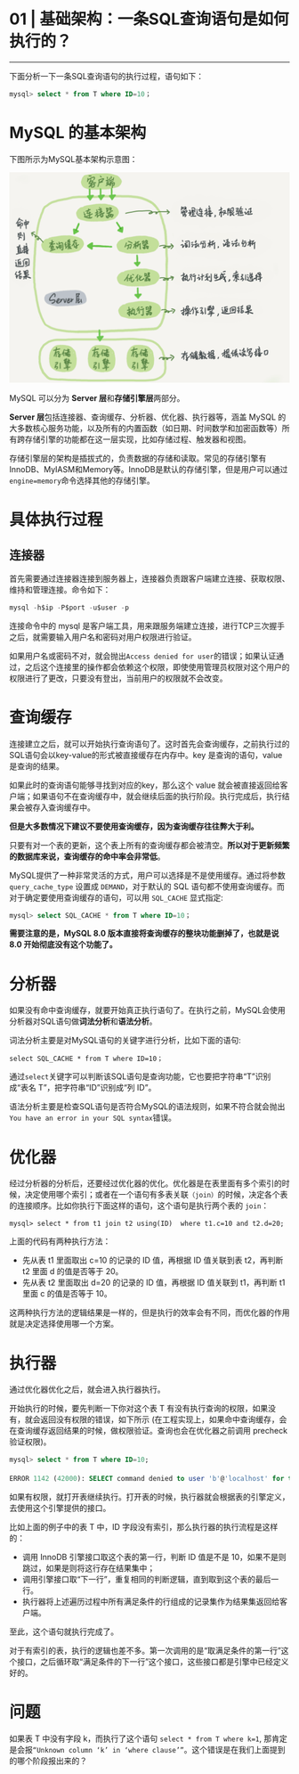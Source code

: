 ﻿# 01 | 基础架构：一条SQL查询语句是如何执行的？
---

下面分析一下一条SQL查询语句的执行过程，语句如下：
```sql
mysql> select * from T where ID=10；
```

# MySQL 的基本架构

下图所示为MySQL基本架构示意图：
<center>
<img src="https://raw.githubusercontent.com/adamhand/LeetCode-images/master/mysql4501.png">
</center>

MySQL 可以分为 **Server 层**和**存储引擎层**两部分。

**Server 层**包括连接器、查询缓存、分析器、优化器、执行器等，涵盖 MySQL 的大多数核心服务功能，以及所有的内置函数（如日期、时间数学和加密函数等）所有跨存储引擎的功能都在这一层实现，比如存储过程、触发器和视图。

存储引擎层的架构是插拔式的，负责数据的存储和读取。常见的存储引擎有InnoDB、MyIASM和Memory等。InnoDB是默认的存储引擎，但是用户可以通过`engine=memory`命令选择其他的存储引擎。

# 具体执行过程
## 连接器
首先需要通过连接器连接到服务器上，连接器负责跟客户端建立连接、获取权限、维持和管理连接。命令如下：
```sql
mysql -h$ip -P$port -u$user -p
```
连接命令中的 mysql 是客户端工具，用来跟服务端建立连接，进行TCP三次握手之后，就需要输入用户名和密码对用户权限进行验证。

如果用户名或密码不对，就会抛出`Access denied for user`的错误；如果认证通过，之后这个连接里的操作都会依赖这个权限，即使使用管理员权限对这个用户的权限进行了更改，只要没有登出，当前用户的权限就不会改变。

# 查询缓存
连接建立之后，就可以开始执行查询语句了。这时首先会查询缓存，之前执行过的SQL语句会以key-value的形式被直接缓存在内存中。key 是查询的语句，value 是查询的结果。

如果此时的查询语句能够寻找到对应的key，那么这个 value 就会被直接返回给客户端；如果语句不在查询缓存中，就会继续后面的执行阶段。执行完成后，执行结果会被存入查询缓存中。

**但是大多数情况下建议不要使用查询缓存，因为查询缓存往往弊大于利。**

只要有对一个表的更新，这个表上所有的查询缓存都会被清空。**所以对于更新频繁的数据库来说，查询缓存的命中率会非常低**。

MySQL提供了一种非常灵活的方式，用户可以选择是不是使用缓存。通过将参数 `query_cache_type` 设置成 `DEMAND`，对于默认的 SQL 语句都不使用查询缓存。而对于确定要使用查询缓存的语句，可以用 `SQL_CACHE` 显式指定:
```sql
mysql> select SQL_CACHE * from T where ID=10；
```

**需要注意的是，MySQL 8.0 版本直接将查询缓存的整块功能删掉了，也就是说 8.0 开始彻底没有这个功能了。**

# 分析器
如果没有命中查询缓存，就要开始真正执行语句了。在执行之前，MySQL会使用分析器对SQL语句做**词法分析**和**语法分析**。

词法分析主要是对MySQL语句的关键字进行分析，比如下面的语句:
```
select SQL_CACHE * from T where ID=10；
```
通过`select`关键字可以判断该SQL语句是查询功能，它也要把字符串“T”识别成“表名 T”，把字符串“ID”识别成“列 ID”。

语法分析主要是检查SQL语句是否符合MySQL的语法规则，如果不符合就会抛出`You have an error in your SQL syntax`错误。

# 优化器
经过分析器的分析后，还要经过优化器的优化。优化器是在表里面有多个索引的时候，决定使用哪个索引；或者在一个语句有多表关联`（join）`的时候，决定各个表的连接顺序。比如你执行下面这样的语句，这个语句是执行两个表的 `join`：
```
mysql> select * from t1 join t2 using(ID)  where t1.c=10 and t2.d=20;
```
上面的代码有两种执行方法：

- 先从表 t1 里面取出 c=10 的记录的 ID 值，再根据 ID 值关联到表 t2，再判断 t2 里面 d 的值是否等于 20。
-  先从表 t2 里面取出 d=20 的记录的 ID 值，再根据 ID 值关联到 t1，再判断 t1 里面 c 的值是否等于 10。

这两种执行方法的逻辑结果是一样的，但是执行的效率会有不同，而优化器的作用就是决定选择使用哪一个方案。

# 执行器
通过优化器优化之后，就会进入执行器执行。

开始执行的时候，要先判断一下你对这个表 T 有没有执行查询的权限，如果没有，就会返回没有权限的错误，如下所示 (在工程实现上，如果命中查询缓存，会在查询缓存返回结果的时候，做权限验证。查询也会在优化器之前调用 precheck 验证权限)。
```sql
mysql> select * from T where ID=10;

ERROR 1142 (42000): SELECT command denied to user 'b'@'localhost' for table 'T'
```
如果有权限，就打开表继续执行。打开表的时候，执行器就会根据表的引擎定义，去使用这个引擎提供的接口。

比如上面的例子中的表 T 中，ID 字段没有索引，那么执行器的执行流程是这样的：

- 调用 InnoDB 引擎接口取这个表的第一行，判断 ID 值是不是 10，如果不是则跳过，如果是则将这行存在结果集中；
- 调用引擎接口取“下一行”，重复相同的判断逻辑，直到取到这个表的最后一行。
- 执行器将上述遍历过程中所有满足条件的行组成的记录集作为结果集返回给客户端。

至此，这个语句就执行完成了。

对于有索引的表，执行的逻辑也差不多。第一次调用的是“取满足条件的第一行”这个接口，之后循环取“满足条件的下一行”这个接口，这些接口都是引擎中已经定义好的。

# 问题
如果表 T 中没有字段 k，而执行了这个语句 `select * from T where k=1`, 那肯定是会报`“Unknown column ‘k’ in ‘where clause’”`。这个错误是在我们上面提到的哪个阶段报出来的？

